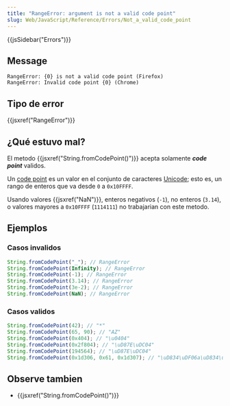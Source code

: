 ```yaml
---
title: "RangeError: argument is not a valid code point"
slug: Web/JavaScript/Reference/Errors/Not_a_valid_code_point
---
```


{{jsSidebar("Errors")}}

## Message

```
RangeError: {0} is not a valid code point (Firefox)
RangeError: Invalid code point {0} (Chrome)
```

## Tipo de error

{{jsxref("RangeError")}}

## ¿Qué estuvo mal?

El metodo {{jsxref("String.fromCodePoint()")}} acepta solamente _**code point**_ validos.

Un [code point](https://en.wikipedia.org/wiki/Code_point) es un valor en el conjunto de caracteres [Unicode](/es/docs/); esto es, un rango de enteros que va desde `0` a `0x10FFFF`.

Usando valores {{jsxref("NaN")}}, enteros negativos (`-1`), no enteros (`3.14`), o valores mayores a `0x10FFFF` (`1114111`) no trabajarian con este metodo.

## Ejemplos

### Casos invalidos

```js example-bad
String.fromCodePoint("_"); // RangeError
String.fromCodePoint(Infinity); // RangeError
String.fromCodePoint(-1); // RangeError
String.fromCodePoint(3.14); // RangeError
String.fromCodePoint(3e-2); // RangeError
String.fromCodePoint(NaN); // RangeError
```

### Casos validos

```js example-good
String.fromCodePoint(42); // "*"
String.fromCodePoint(65, 90); // "AZ"
String.fromCodePoint(0x404); // "\u0404"
String.fromCodePoint(0x2f804); // "\uD87E\uDC04"
String.fromCodePoint(194564); // "\uD87E\uDC04"
String.fromCodePoint(0x1d306, 0x61, 0x1d307); // "\uD834\uDF06a\uD834\uDF07"
```

## Observe tambien

- {{jsxref("String.fromCodePoint()")}}
